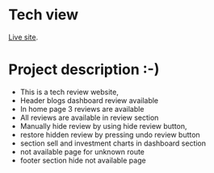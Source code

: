 # Tech view

[Live site](https://github.com/facebook/create-react-app).



# Project description :-)
 * This is a tech review website,
 * Header blogs dashboard review available
 * In home page 3 reviews are available
 * All reviews are available in review section
 * Manually hide review by using hide review button,
 * restore hidden review by pressing undo review button
 * section sell and investment charts in dashboard section
 * not available page for unknown route
 * footer section hide not available page
